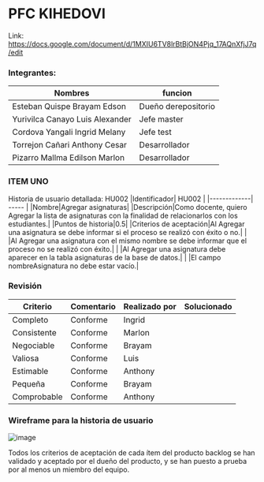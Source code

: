 # PFC KIHEDOVI
Link: https://docs.google.com/document/d/1MXIU6TV8lrBtBjON4Pjq_17AQnXfjJ7q/edit

### Integrantes:
| Nombres | funcion |
| ------------- | ------------- |
| Esteban Quispe Brayam Edson     | Dueño  derepositorio|
| Yurivilca Canayo Luis Alexander | Jefe  master  |
| Cordova Yangali Ingrid Melany   | Jefe  test |
| Torrejon Cañari Anthony Cesar   | Desarrollador |
| Pizarro Mallma Edilson Marlon   | Desarrollador  |

### ITEM UNO
Historia de usuario detallada: HU002
|Identificador| HU002 |
|-------------| ----- |
|Nombre|Agregar asignaturas|
|Descripción|Como docente, quiero Agregar la lista de asignaturas con la finalidad de relacionarlos con los estudiantes.|
|Puntos de historia|0.5|
|Criterios de aceptación|Al Agregar una asignatura se debe informar si el proceso se realizó con éxito o no.|
|                       |Al Agregar una asignatura con el mismo nombre se debe informar que el proceso no se realizó con éxito.|
|                       |Al Agregar una asignatura debe aparecer en la tabla asignaturas de la base de datos.|
|                       |El campo nombreAsignatura no debe estar vacío.|


### Revisión
| Criterio | Comentario | Realizado por | Solucionado |
| -------- | ---------- | ------------- | ----------- |
|Completo|Conforme|Ingrid|      |
|Consistente|Conforme|Marlon|
|Negociable|Conforme|Brayam|
|Valiosa|Conforme|Luis|
|Estimable|Conforme|Anthony|
|Pequeña|Conforme|Brayam|
|Comprobable|Conforme|Anthony| 


### Wireframe para la historia de usuario

![image](https://user-images.githubusercontent.com/108594728/177216056-2e9c0b05-0b0b-4d73-84bb-8c988e0be35b.png)

Todos los criterios de aceptación de cada ítem del producto backlog se han validado y aceptado por el dueño del producto, y se han puesto a prueba por al menos un miembro del  equipo.
